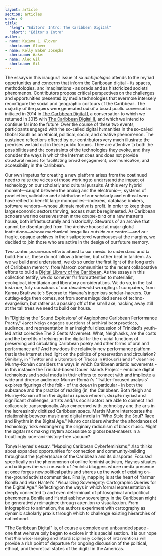 ```yaml
---
layout: article
section: articles
order: 0
title: 
  "long": "Editors' Intro: The Caribbean Digital"
  "short": "Editor's Intro"
author: 
- name: Kaiama L. Glover
  shortname: Glover
- name: Kelly Baker Josephs
  shortname: Baker
- name: Alex Gil
  shortname: Gil
---
```



The essays in this inaugural issue of *sx archipelagos* attends to the myriad opportunities and concerns that inform the Caribbean digital - its spaces, methodologies, and imaginations - as praxis and as historicized societal phenomenon. Contributors propose critical perspectives on the challenges and opportunities presented by media technologies that evermore intensely reconfigure the social and geographic contours of the Caribbean. The majority of the papers were generated out of a broad public conversation initiated in 2014 in [The Caribbean Digital I](https://wayback.archive-it.org/1914/20151224034027/http://caribbeandigital.cdrs.columbia.edu/), a conversation to which we returned in 2015 with [The Caribbean Digital II](http://caribbeandigitalnyc.net/2015/), and which we intend to continue far into the future. Over the course of these two events, participants engaged with the so-called digital humanities in the so-called Global South as an ethical, political, social, and creative phenomenon. The sustained reflections offered by our contributors very much illustrate the premises we laid out in these public forums. They are attentive to both the possibilities and the constraints of the technologies they evoke, and they consider the ways in which the Internet does and does not provide structural means for facilitating broad engagement, communication, and accessibility in the Caribbean.

Our own impetus for creating a new platform arises from the continued need to raise the voices of those working to understand the impact of technology on our scholarly and cultural pursuits. At this very hybrid moment—caught between the analog and the electronic—, systems of production, validation and distribution of our scholarly and cultural work have reified to benefit large monopolies—indexers, database brokers, software vendors—whose ultimate motive is profit. In order to keep these large economic sectors thriving, access must be regimented. As Caribbean scholars we find ourselves then in the double-bind of a new master's house, both infrastructurally and historically. Stewards of an archive that cannot be disentangled from The Archive housed at major global institutions—whose mechanical image lies outside our control—and our fragile, opaque archives in their saltpetered warehouses at the margins, we decided to join those who are active in the design of our future memory. 

Two contemporaneous efforts attend to our needs: to understand and to build. For us, these do not follow a timeline, but rather beat in tandem. As we we build and understand, we do so under the first light of the long arch of Caribbean memory, from Maroon communities to the recent collaborative efforts to build a [Digital Library of the Caribbean](http://www.dloc.com/). As the essays in this collection testify, we do so never far from attention to materialist, ecological, identitarian and liberatory considerations. We do so, in the last instance, fully conscious of our decades-old wrangling of computers, from Kamau Brathwaite's Sycorax to Havana's ingenious scholar-hackers. Our cutting-edge then comes, not from some misguided sense of techno-evangelism, but rather as a passing off of the small axe, hacking away still at the tall trees we need to build our house.

In "Digitizing the 'Sound Explosions' of Anglophone Caribbean Performance Poetry," Janet Neigh engages questions of archival best practices, audience, and representation in an insightful discussion of Trinidad's youth-led artist collective The 2 Cents Movement. What, Neigh asks, are the costs and the benefits of relying on the digital for the crucial functions of preserving and circulating Caribbean poetry and other forms of oral and performance art? And how does the relatively new performance platform that is the Internet shed light on the politics of preservation and circulation? Similarly, in "Twitter and a Literature of Traces in #douenislands," Jeannine Murray-Romàn considers the ways in which Caribbean artistic movements - in this instance the Trinidad-based Douen Islands Project - embrace digital technology and social media in their efforts to connect with and implicate a wide and diverse audience. Murray-Romàn's "Twitter-focused analysis" explores figurings of the folk - of the *douen* in particular - in both the substance and the practice of reading (in) the Caribbean. Both Neigh and Murray-Romàn affirm the digital as space wherein, despite myriad and significant challenges, artists and/as social actors are able to connect and collaborate transregionally. Also concerned with technology and the arts in the increasingly digitized Caribbean space, Martin Munro interrogates the relationship between music and digital media in "Who Stole the Soul? Race and Rhythm in the Digital Age." Munro considers whether the affordances of technology risks endangering the originary radicalism of black music. Might the digital risk making rhythm accessible to global beat-makers in a troublingly race-and-history-free vacuum?


Tonya Haynes's essay, "Mapping Caribbean Cyberfeminisms," also thinks about expanded opportunities for connection and community-building throughout the (cyber)space of the Caribbean and its diasporas. Focused specifically on the phenomenon of online feminist activism, Haynes situates and critiques the vast network of feminist bloggers whose media presence at once forges new political paths and shores up the work of existing on-the-ground activist communities. Finally, mapping is at the heart of Yarimar Bonilla and Max Hantel's "Visualizing Sovereignty: Cartographic Queries for the Digital Age." Reflecting on the ways in which formal representation is deeply connected to and even determinant of philosophical and political phenomena, Bonilla and Hantel ask how sovereignty in the Caribbean might be generatively reimagined through attention to visualization. From infographics to animation, the authors experiment with cartography as dynamic scholarly praxis through which to challenge existing hierarchies of nationhood.


"The Caribbean Digital" is, of course a complex and unbounded space - one that we have only begun to explore in this special section. It is our hope that this wide-ranging and interdisciplinary collage of interventions will provide a rich point of departure for ongoing discussion of the political, ethical, and theoretical stakes of the digital in the Americas.
